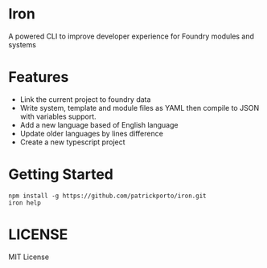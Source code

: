 # Iron

A powered CLI to improve developer experience for Foundry modules and systems

# Features

* Link the current project to foundry data
* Write system, template and module files as YAML then compile to JSON with variables support.
* Add a new language based of English language
* Update older languages by lines difference
* Create a new typescript project

# Getting Started

```
npm install -g https://github.com/patrickporto/iron.git
iron help
```

# LICENSE

MIT License
